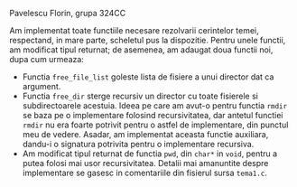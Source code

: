 Pavelescu Florin, grupa 324CC

Am implementat toate functiile necesare rezolvarii cerintelor temei, respectand, in mare parte, scheletul pus la dispozitie. 
Pentru unele functii, am modificat tipul returnat; de asemenea, am adaugat doua functii noi, dupa cum urmeaza:
- Functia `free_file_list` goleste lista de fisiere a unui director dat ca argument.
- Functia `free_dir` sterge recursiv un director cu toate fisierele si subdirectoarele acestuia. 
Ideea pe care am avut-o pentru functia `rmdir` se baza pe o implementare folosind recursivitatea,
dar antetul functiei `rmdir` nu era foarte potrivit pentru o astfel de implementare, din punctul meu de vedere.
Asadar, am implementat aceasta functie auxiliara, dandu-i o signatura potrivita pentru o implementare recursiva.
- Am modificat tipul returnat de functia `pwd`, din `char*` in `void`, pentru a putea folosi mai usor recursivitatea.
Detalii mai amanuntite despre implementare se gasesc in comentariile din fisierul sursa `tema1.c`.
